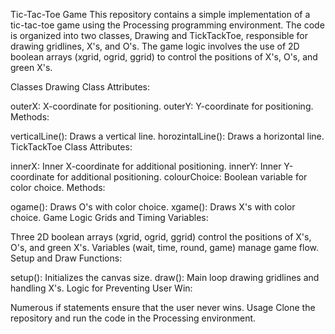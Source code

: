Tic-Tac-Toe Game
This repository contains a simple implementation of a tic-tac-toe game using the Processing programming environment. The code is organized into two classes, Drawing and TickTackToe, responsible for drawing gridlines, X's, and O's. The game logic involves the use of 2D boolean arrays (xgrid, ogrid, ggrid) to control the positions of X's, O's, and green X's.

Classes
Drawing Class
Attributes:

outerX: X-coordinate for positioning.
outerY: Y-coordinate for positioning.
Methods:

verticalLine(): Draws a vertical line.
horozintalLine(): Draws a horizontal line.
TickTackToe Class
Attributes:

innerX: Inner X-coordinate for additional positioning.
innerY: Inner Y-coordinate for additional positioning.
colourChoice: Boolean variable for color choice.
Methods:

ogame(): Draws O's with color choice.
xgame(): Draws X's with color choice.
Game Logic
Grids and Timing Variables:

Three 2D boolean arrays (xgrid, ogrid, ggrid) control the positions of X's, O's, and green X's.
Variables (wait, time, round, game) manage game flow.
Setup and Draw Functions:

setup(): Initializes the canvas size.
draw(): Main loop drawing gridlines and handling X's.
Logic for Preventing User Win:

Numerous if statements ensure that the user never wins.
Usage
Clone the repository and run the code in the Processing environment.
